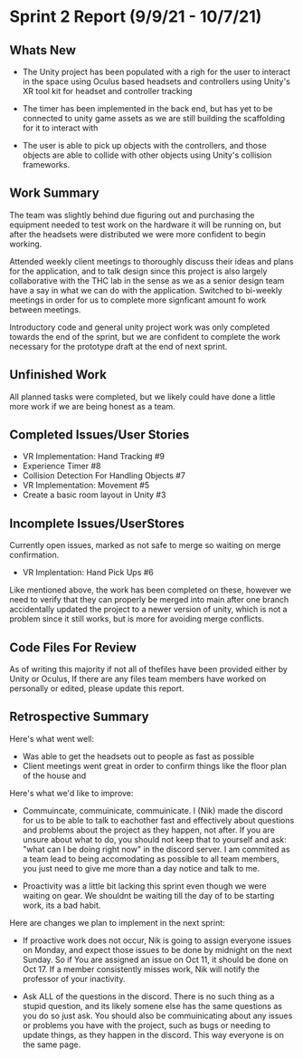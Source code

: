 # Sprint 2 Report (9/9/21 - 10/7/21)

## Whats New

* The Unity project has been populated with a righ for the user to interact in the space using 
Oculus based headsets and controllers using Unity's XR tool kit for headset and controller tracking

* The timer has been implemented in the back end, but has yet to be connected to unity game assets as we are still building the scaffolding for it to interact with

* The user is able to pick up objects with the controllers, and those objects are able to collide with other objects using Unity's collision frameworks.

## Work Summary

The team was slightly behind due figuring out and purchasing the equipment needed to test work on the hardware it will be running on, but after the headsets were distributed we were more confident to begin working.

Attended weekly client meetings to thoroughly discuss their ideas and plans for the application, and to talk design since this project is also largely collaborative with the THC lab in the sense as we as a senior design team have a say in what we can do with the application. Switched to bi-weekly meetings in order for us to complete more signficant amount fo work between meetings.

Introductory code and general unity project work was only completed towards the end of the sprint, but we are confident to complete the work necessary for the prototype draft at the end of next sprint.

## Unfinished Work

All planned tasks were completed, but we likely could have done a little more work if we are being honest as a team.

## Completed Issues/User Stories

* VR Implementation: Hand Tracking #9
* Experience Timer #8
* Collision Detection For Handling Objects #7
* VR Implementation: Movement #5
* Create a basic room layout in Unity #3


## Incomplete Issues/UserStores
Currently open issues, marked as not safe to merge so waiting on merge confirmation.

* VR Implentation: Hand Pick Ups #6

Like mentioned above, the work has been completed on these, however we need to verify that they can properly be merged into main after one branch accidentally updated the project to a newer version of unity, which is not a problem since it  still works, but is more for avoiding merge conflicts.

## Code Files For Review
As of writing this majority if not all of thefiles have been provided either by Unity or Oculus, If there are any files team members have worked on personally or edited, please update this report.

## Retrospective Summary

Here's what went well:
* Was able to get the headsets out to people as fast as possible
* Client meetings went great in order to confirm things like the floor plan of the house and 

Here's what we'd like to improve:
* Commuincate, commuinicate, commuinicate. I (Nik) made the discord for us to be able to talk to eachother fast and effectively about questions and problems about the project as they happen, not after. If you are unsure about what to do, you should not keep that to yourself and ask: "what can I be doing right now" in the discord server. I am commited as a team lead to being accomodating as possible to all team members, you just need to give me more than a day notice and talk to me. 
  
* Proactivity was a little bit lacking this sprint even though we were waiting on gear. We shouldnt be waiting till the day of to be starting work, its a bad habit.


Here are changes we plan to implement in the next sprint:

* If proactive work does not occur, Nik is going to assign everyone issues on Monday, and expect those issues to be done by midnight on the next Sunday. So if You are assigned an issue on Oct 11, it should be done on Oct 17. If a member consistently misses work, Nik will notify the professor of your inactivity.

* Ask ALL of the questions in the discord. There is no such thing as a stupid question, and its likely somene else has the same questions as you do so just ask. You should also be commuinicating about any issues or problems you have with the project, such as bugs or needing to update things, as they happen in the discord. This way everyone is on the same page.
